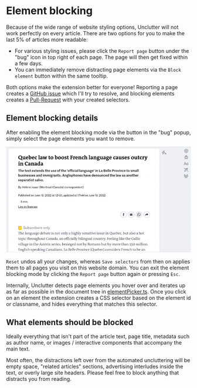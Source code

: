 # Element blocking

Because of the wide range of website styling options, Unclutter will not work perfectly on every article.
There are two options for you to make the last 5% of articles more readable:

-   For various styling issues, please click the `Report page` button under the "bug" icon in top right of each page. The page will then get fixed within a few days.
-   You can immediately remove distracting page elements via the `Block element` button within the same tooltip.

Both options make the extension better for everyone! Reporting a page creates a [GitHub issue](https://github.com/lindylearn/unclutter/issues?q=is%3Aissue+is%3Aclosed+label%3Abroken-website) which I'll try to resolve, and blocking elements creates a [Pull-Request](https://github.com/lindylearn/unclutter/pulls?q=is%3Apr+label%3Abroken-website) with your created selectors.

## Element blocking details

After enabling the element blocking mode via the button in the "bug" popup, simply select the page elements you want to remove.

![](../source/../media/clips/element-blocking.gif)

`Reset` undos all your changes, whereas `Save selectors` from then on applies them to all pages you visit on this website domain. You can exit the element blocking mode by clicking the `Report page` button again or pressing `Esc`.

Internally, Unclutter detects page elements you hover over and iterates up as far as possible in the document tree in [elementPicker.ts](https://github.com/lindylearn/unclutter/blob/main/source/content-script/modifications/elementPicker.ts). Once you click on an element the extension creates a CSS selector based on the element id or classname, and hides everything that matches this selector.

## What elements should be blocked

Ideally everything that isn't part of the article text, page title, metadata such as author name, or images / interactive components that accompany the main text.

Most often, the distractions left over from the automated uncluttering will be empty space, "related articles" sections, advertising interludes inside the text, or overly large site headers. Please feel free to block anything that distracts you from reading.
